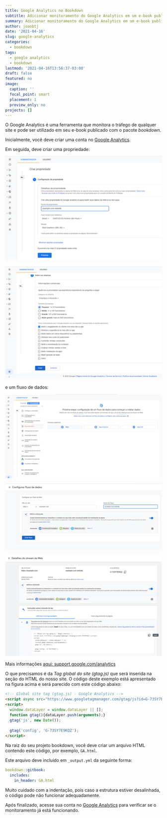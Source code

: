 ```yaml
---
title: Google Analytics no Bookdown
subtitle: Adicionar monitoramento do Google Analytics em um e-book publicado com o *Bookdown*
summary: Adicionar monitoramento do Google Analytics em um e-book publicado com o *Bookdown*
author: joaobtj
date: '2021-04-16'
slug: google-analytics
categories:
  - bookdown
tags:
  - google analytics
  - bookdown
lastmod: '2021-04-16T13:56:37-03:00'
draft: false
featured: no
image:
  caption: ''
  focal_point: smart
  placement: 1
  preview_only: no
projects: []
---
```



O Google Analytics é uma ferramenta que monitora o tráfego de qualquer site e pode ser utilizado em seu e-book publicado com o pacote *bookdown*.

Inicialmente, você deve criar uma conta no [Google Analytics](https://analytics.google.com/).

Em seguida, deve criar uma propriedade:

![](prop.png)

![](prop2.png)

e um fluxo de dados:

![](fluxo.png)

![](fluxo2.png)

![](fluxo3.png)

Mais informações [aqui: support.google.com/analytics](https://support.google.com/analytics)

O que precisamos é da *Tag global do site (gtag.js)* que será inserida na seção <head> do HTML do nosso site. O código deste exemplo está apresentado na figura acima e será parecido com este código abaixo:

```html
<!-- Global site tag (gtag.js) - Google Analytics -->
<script async src="https://www.googletagmanager.com/gtag/js?id=G-73SY7E9KQZ"></script>
<script>
  window.dataLayer = window.dataLayer || [];
  function gtag(){dataLayer.push(arguments);}
  gtag('js', new Date());

  gtag('config', 'G-73SY7E9KQZ');
</script>
```

Na raiz do seu projeto bookdown, você deve criar um arquivo HTML contendo este código, por exemplo, `GA.html`.

Este arquivo deve incluído em `_output.yml` da seguinte forma:

```YAML
bookdown::gitbook: 
  includes:
    in_header: GA.html
```
Muito cuidado com a indentação, pois caso a estrutura estiver desalinhada, o código pode não funcionar adequadamente. 

Após finalizado, acesse sua conta no [Google Analytics](https://analytics.google.com/) para verificar se o monitoramento já está funcionando. 